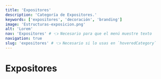 ```yaml
---
title: 'Expositores'
description: 'Categoría de Expositores.'
keywords: ['expositores', 'decoración', 'branding']
image: 'Estructuras-exposicion.png'
alt: 'Lorem'
nav: 'Expositores' # 👈 Necesario para que el menú muestre texto
navigation: true
slug: 'expositores' # 👈 Necesario si lo usas en `hoveredCategory`
---
```


# Expositores